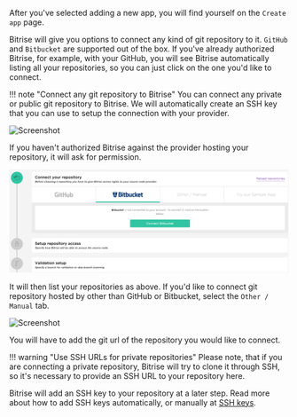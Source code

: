 After you've selected adding a new app, you will find yourself on the `Create app` page.

Bitrise will give you options to connect any kind of git repository to it. `GitHub` and `Bitbucket` are supported out of the box.
If you've already authorized Bitrise, for example, with your GitHub,
you will see Bitrise automatically listing all your repositories, so you can just click on the one you'd like to connect.

!!! note "Connect any git repository to Bitrise"
    You can connect any private or public git repository to Bitrise.
    We will automatically create an SSH key that you can use to setup the connection with your provider.

![Screenshot](/img/adding-a-new-app/connect-repo.png)

If you haven't authorized Bitrise against the provider hosting your repository, it will ask for permission.

![Screenshot](/img/adding-a-new-app/authorize-at-provider.png)

It will then list your repositories as above. If you'd like to connect git repository hosted by other than GitHub or Bitbucket,
select the `Other / Manual` tab.

![Screenshot](/img/adding-a-new-app/add-other-repo.png)

You will have to add the git url of the repository you would like to connect.

!!! warning "Use SSH URLs for private repositories"
    Please note, that if you are connecting a private repository,
    Bitrise will try to clone it through SSH, so it's necessary to provide an SSH URL to your repository here.

Bitrise will add an SSH key to your repository at a later step.
Read more about how to add SSH keys automatically, or manually at [SSH keys](/adding-a-new-app/setting-up-ssh-keys/).
